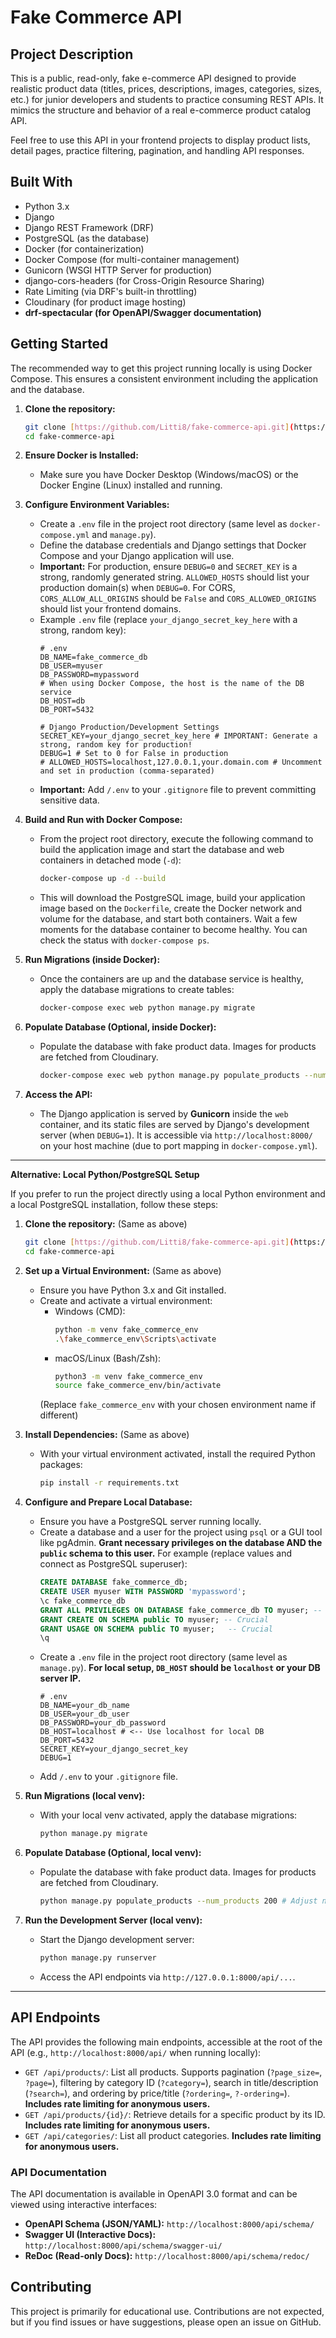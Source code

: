 # Fake Commerce API

## Project Description

This is a public, read-only, fake e-commerce API designed to provide realistic product data (titles, prices, descriptions, images, categories, sizes, etc.) for junior developers and students to practice consuming REST APIs. It mimics the structure and behavior of a real e-commerce product catalog API.

Feel free to use this API in your frontend projects to display product lists, detail pages, practice filtering, pagination, and handling API responses.

## Built With

* Python 3.x
* Django
* Django REST Framework (DRF)
* PostgreSQL (as the database)
* Docker (for containerization)
* Docker Compose (for multi-container management)
* Gunicorn (WSGI HTTP Server for production)
* django-cors-headers (for Cross-Origin Resource Sharing)
* Rate Limiting (via DRF's built-in throttling)
* Cloudinary (for product image hosting)
* **drf-spectacular (for OpenAPI/Swagger documentation)**

## Getting Started

The recommended way to get this project running locally is using Docker Compose. This ensures a consistent environment including the application and the database.

1.  **Clone the repository:**
    ```bash
    git clone [https://github.com/Litti8/fake-commerce-api.git](https://github.com/Litti8/fake-commerce-api.git)
    cd fake-commerce-api
    ```

2.  **Ensure Docker is Installed:**
    * Make sure you have Docker Desktop (Windows/macOS) or the Docker Engine (Linux) installed and running.

3.  **Configure Environment Variables:**
    * Create a `.env` file in the project root directory (same level as `docker-compose.yml` and `manage.py`).
    * Define the database credentials and Django settings that Docker Compose and your Django application will use.
    * **Important:** For production, ensure `DEBUG=0` and `SECRET_KEY` is a strong, randomly generated string. `ALLOWED_HOSTS` should list your production domain(s) when `DEBUG=0`. For CORS, `CORS_ALLOW_ALL_ORIGINS` should be `False` and `CORS_ALLOWED_ORIGINS` should list your frontend domains.
    * Example `.env` file (replace `your_django_secret_key_here` with a strong, random key):
        ```dotenv
        # .env
        DB_NAME=fake_commerce_db
        DB_USER=myuser
        DB_PASSWORD=mypassword
        # When using Docker Compose, the host is the name of the DB service
        DB_HOST=db
        DB_PORT=5432

        # Django Production/Development Settings
        SECRET_KEY=your_django_secret_key_here # IMPORTANT: Generate a strong, random key for production!
        DEBUG=1 # Set to 0 for False in production
        # ALLOWED_HOSTS=localhost,127.0.0.1,your.domain.com # Uncomment and set in production (comma-separated)
        ```
    * **Important:** Add `/.env` to your `.gitignore` file to prevent committing sensitive data.

4.  **Build and Run with Docker Compose:**
    * From the project root directory, execute the following command to build the application image and start the database and web containers in detached mode (`-d`):
        ```bash
        docker-compose up -d --build
        ```
    * This will download the PostgreSQL image, build your application image based on the `Dockerfile`, create the Docker network and volume for the database, and start both containers. Wait a few moments for the database container to become healthy. You can check the status with `docker-compose ps`.

5.  **Run Migrations (inside Docker):**
    * Once the containers are up and the database service is healthy, apply the database migrations to create tables:
        ```bash
        docker-compose exec web python manage.py migrate
        ```

6.  **Populate Database (Optional, inside Docker):**
    * Populate the database with fake product data. Images for products are fetched from Cloudinary.
        ```bash
        docker-compose exec web python manage.py populate_products --num_products 200 # Adjust number as needed
        ```

7.  **Access the API:**
    * The Django application is served by **Gunicorn** inside the `web` container, and its static files are served by Django's development server (when `DEBUG=1`). It is accessible via `http://localhost:8000/` on your host machine (due to port mapping in `docker-compose.yml`).

---

**Alternative: Local Python/PostgreSQL Setup**

If you prefer to run the project directly using a local Python environment and a local PostgreSQL installation, follow these steps:

1.  **Clone the repository:** (Same as above)
    ```bash
    git clone [https://github.com/Litti8/fake-commerce-api.git](https://github.com/Litti8/fake-commerce-api.git)
    cd fake-commerce-api
    ```
2.  **Set up a Virtual Environment:** (Same as above)
    * Ensure you have Python 3.x and Git installed.
    * Create and activate a virtual environment:
        * Windows (CMD):
            ```bash
            python -m venv fake_commerce_env
            .\fake_commerce_env\Scripts\activate
            ```
        * macOS/Linux (Bash/Zsh):
            ```bash
            python3 -m venv fake_commerce_env
            source fake_commerce_env/bin/activate
            ```
        (Replace `fake_commerce_env` with your chosen environment name if different)

3.  **Install Dependencies:** (Same as above)
    * With your virtual environment activated, install the required Python packages:
        ```bash
        pip install -r requirements.txt
        ```

4.  **Configure and Prepare Local Database:**
    * Ensure you have a PostgreSQL server running locally.
    * Create a database and a user for the project using `psql` or a GUI tool like pgAdmin. **Grant necessary privileges on the database AND the `public` schema to this user.** For example (replace values and connect as PostgreSQL superuser):
        ```sql
        CREATE DATABASE fake_commerce_db;
        CREATE USER myuser WITH PASSWORD 'mypassword';
        \c fake_commerce_db
        GRANT ALL PRIVILEGES ON DATABASE fake_commerce_db TO myuser; -- Optional but good practice
        GRANT CREATE ON SCHEMA public TO myuser; -- Crucial
        GRANT USAGE ON SCHEMA public TO myuser;   -- Crucial
        \q
        ```
    * Create a `.env` file in the project root directory (same level as `manage.py`). **For local setup, `DB_HOST` should be `localhost` or your DB server IP.**
        ```dotenv
        # .env
        DB_NAME=your_db_name
        DB_USER=your_db_user
        DB_PASSWORD=your_db_password
        DB_HOST=localhost # <-- Use localhost for local DB
        DB_PORT=5432
        SECRET_KEY=your_django_secret_key
        DEBUG=1
        ```
    * Add `/.env` to your `.gitignore` file.

5.  **Run Migrations (local venv):**
    * With your local venv activated, apply the database migrations:
        ```bash
        python manage.py migrate
        ```

6.  **Populate Database (Optional, local venv):**
    * Populate the database with fake product data. Images for products are fetched from Cloudinary.
        ```bash
        python manage.py populate_products --num_products 200 # Adjust number as needed
        ```

7.  **Run the Development Server (local venv):**
    * Start the Django development server:
        ```bash
        python manage.py runserver
        ```
    * Access the API endpoints via `http://127.0.0.1:8000/api/...`.

---

## API Endpoints

The API provides the following main endpoints, accessible at the root of the API (e.g., `http://localhost:8000/api/` when running locally):

* `GET /api/products/`: List all products. Supports pagination (`?page_size=`, `?page=`), filtering by category ID (`?category=`), search in title/description (`?search=`), and ordering by price/title (`?ordering=`, `?-ordering=`). **Includes rate limiting for anonymous users.**
* `GET /api/products/{id}/`: Retrieve details for a specific product by its ID. **Includes rate limiting for anonymous users.**
* `GET /api/categories/`: List all product categories. **Includes rate limiting for anonymous users.**

### API Documentation

The API documentation is available in OpenAPI 3.0 format and can be viewed using interactive interfaces:

* **OpenAPI Schema (JSON/YAML):** `http://localhost:8000/api/schema/`
* **Swagger UI (Interactive Docs):** `http://localhost:8000/api/schema/swagger-ui/`
* **ReDoc (Read-only Docs):** `http://localhost:8000/api/schema/redoc/`

## Contributing

This project is primarily for educational use. Contributions are not expected, but if you find issues or have suggestions, please open an issue on GitHub.


